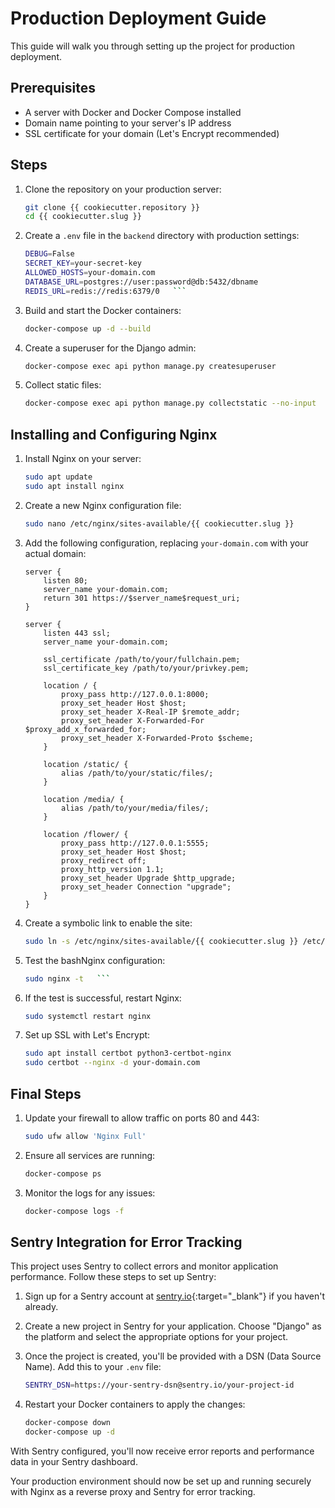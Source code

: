 # Production Deployment Guide

This guide will walk you through setting up the project for production deployment.

## Prerequisites

- A server with Docker and Docker Compose installed
- Domain name pointing to your server's IP address
- SSL certificate for your domain (Let's Encrypt recommended)

## Steps

1. Clone the repository on your production server:

   ```bash
   git clone {{ cookiecutter.repository }}
   cd {{ cookiecutter.slug }}
   ```

2. Create a `.env` file in the `backend` directory with production settings:

   ```bash
   DEBUG=False
   SECRET_KEY=your-secret-key
   ALLOWED_HOSTS=your-domain.com
   DATABASE_URL=postgres://user:password@db:5432/dbname
   REDIS_URL=redis://redis:6379/0   ```

3. Build and start the Docker containers:

   ```bash
   docker-compose up -d --build
   ```

4. Create a superuser for the Django admin:

   ```bash
   docker-compose exec api python manage.py createsuperuser
   ```

5. Collect static files:

   ```bash
   docker-compose exec api python manage.py collectstatic --no-input
   ```

## Installing and Configuring Nginx

1. Install Nginx on your server:

   ```bash
   sudo apt update
   sudo apt install nginx
   ```

2. Create a new Nginx configuration file:

   ```bash
   sudo nano /etc/nginx/sites-available/{{ cookiecutter.slug }}
   ```

3. Add the following configuration, replacing `your-domain.com` with your actual domain:

   ```nginx
   server {
       listen 80;
       server_name your-domain.com;
       return 301 https://$server_name$request_uri;
   }

   server {
       listen 443 ssl;
       server_name your-domain.com;

       ssl_certificate /path/to/your/fullchain.pem;
       ssl_certificate_key /path/to/your/privkey.pem;

       location / {
           proxy_pass http://127.0.0.1:8000;
           proxy_set_header Host $host;
           proxy_set_header X-Real-IP $remote_addr;
           proxy_set_header X-Forwarded-For $proxy_add_x_forwarded_for;
           proxy_set_header X-Forwarded-Proto $scheme;
       }

       location /static/ {
           alias /path/to/your/static/files/;
       }

       location /media/ {
           alias /path/to/your/media/files/;
       }

       location /flower/ {
           proxy_pass http://127.0.0.1:5555;
           proxy_set_header Host $host;
           proxy_redirect off;
           proxy_http_version 1.1;
           proxy_set_header Upgrade $http_upgrade;
           proxy_set_header Connection "upgrade";
       }
   }
   ```

4. Create a symbolic link to enable the site:

   ```bash
   sudo ln -s /etc/nginx/sites-available/{{ cookiecutter.slug }} /etc/nginx/sites-enabled/
   ```

5. Test the bashNginx configuration:

   ```bash
   sudo nginx -t   ```

6. If the test is successful, restart Nginx:

   ```bash
   sudo systemctl restart nginx
   ```

7. Set up SSL with Let's Encrypt:

   ```bash
   sudo apt install certbot python3-certbot-nginx
   sudo certbot --nginx -d your-domain.com
   ```

## Final Steps

1. Update your firewall to allow traffic on ports 80 and 443:

   ```bash
   sudo ufw allow 'Nginx Full'
   ```

2. Ensure all services are running:

   ```bash
   docker-compose ps
   ```

3. Monitor the logs for any issues:

   ```bash
   docker-compose logs -f
   ```

## Sentry Integration for Error Tracking

This project uses Sentry to collect errors and monitor application performance.
Follow these steps to set up Sentry:

1. Sign up for a Sentry account at [sentry.io](https://sentry.io/){:target="_blank"}
if you haven't already.

2. Create a new project in Sentry for your application. Choose "Django" as the platform
and select the appropriate options for your project.

3. Once the project is created, you'll be provided with a DSN (Data Source Name).
Add this to your `.env` file:

   ```bash
   SENTRY_DSN=https://your-sentry-dsn@sentry.io/your-project-id
   ```

4. Restart your Docker containers to apply the changes:

   ```bash
   docker-compose down
   docker-compose up -d
   ```

With Sentry configured, you'll now receive error reports and performance data in your Sentry dashboard.

Your production environment should now be set up and running securely with Nginx as a reverse proxy and Sentry for error tracking.
